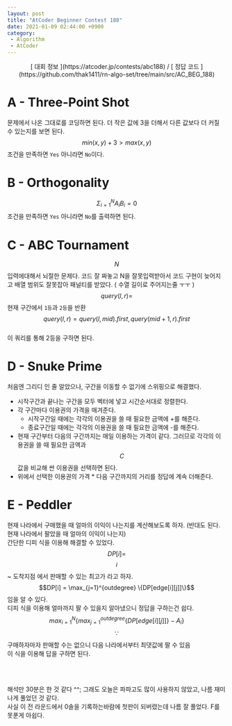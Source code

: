 ```yaml
---
layout: post
title: "AtCoder Beginner Contest 188"
date: 2021-01-09 02:44:00 +0900
category:
 - Algorithm
 - AtCoder
---
```

<script type="text/javascript" 
src="https://cdn.mathjax.org/mathjax/latest/MathJax.js?config=TeX-AMS_HTML">
</script>
<center>
<div markdown="1">
[ 대회 정보 ](https://atcoder.jp/contests/abc188) / [ 정답 코드 ](https://github.com/thak1411/rn-algo-set/tree/main/src/AC_BEG_188)
</div>
</center>

# A - Three-Point Shot

문제에서 나온 그대로를 코딩하면 된다. 더 작은 값에 3을 더해서 다른 값보다 더 커질 수 있는지를 보면 된다.  
$$min(x, y) + 3 > max(x, y)$$ 조건을 만족하면 `Yes` 아니라면 `No`이다.

# B - Orthogonality

$$\Sigma_{i=1}^N A_iB_i = 0$$ 조건을 만족하면 `Yes` 아니라면 `No`를 출력하면 된다.

# C - ABC Tournament

$$N$$입력에대해서 뇌절한 문제다. 코드 잘 짜놓고 N을 잘못입력받아서 코드 구현이 늦어지고 배열 범위도 잘못잡아 패널티를 받았다. ( 수열 길이로 주어지는줄 ㅜㅜ )  
$$query(l, r) = $$현재 구간에서 `1등`과 `2등`을 반환  
$$query(l, r) = query(l, mid).first, query(mid + 1, r).first$$  
이 쿼리를 통해 2등을 구하면 된다.

# D - Snuke Prime

처음엔 그리디 인 줄 알았으나, 구간을 이동할 수 없기에 스위핑으로 해결했다.  
* 시작구간과 끝나는 구간을 모두 벡터에 넣고 시간순서대로 정렬한다.
* 각 구간마다 이용권의 가격을 매겨준다.
    * 시작구간일 때에는 각각의 이용권을 쓸 때 필요한 금액에 +를 해준다.
    * 종료구간일 때에는 각각의 이용권을 쓸 때 필요한 금액에 -를 해준다.
* 현재 구간부터 다음의 구간까지는 매일 이용하는 가격이 같다. 그러므로 각각의 이용권을 쓸 때 필요한 금액과 $$C$$ 값을 비교해 싼 이용권을 선택하면 된다.
* 위에서 선택한 이용권의 가격 * 다음 구간까지의 거리를 정답에 계속 더해준다.

# E - Peddler

현재 나라에서 구매했을 때 얼마의 이익이 나는지를 계산해보도록 하자. (반대도 된다. 현재 나라에서 팔았을 때 얼마의 이익이 나는지)  
간단한 디피 식을 이용해 해결할 수 있었다.  
$$DP[i] = $$ $$i$$ ~ 도착지점 에서 판매할 수 있는 최고가 라고 하자.  
$$DP[i] = \max_{j=1}^{outdegree} \{DP[edge[i][j]]\}$$ 임을 알 수 있다.  
디피 식을 이용해 얼마까지 팔 수 있을지 알아냈으니 정답을 구하는건 쉽다.  
$$max_{i=1}^N \{ max_{j=1}^{outdegree} \{DP[edge[i][j]]\} - A_i \}$$ $$\because$$ 구매하자마자 판매할 수는 없으니 다음 나라에서부터 최댓값에 팔 수 있음  
이 식을 이용해 답을 구하면 된다.

<br /><br />

해석만 30분은 한 것 같다 ^^; 그래도 오늘은 파파고도 많이 사용하지 않았고, 나름 재미나게 풀었던 것 같다.  
사실 이 전 라운드에서 0솔을 기록하는바람에 첫판이 되버렸는데 나름 잘 풀었다. F를 못푼게 아쉽다.